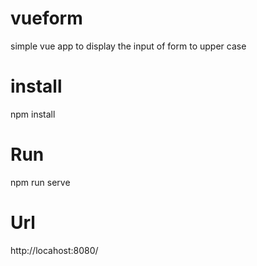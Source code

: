 # vueform
simple vue app to display the input of form to upper case

# install
npm install

# Run
npm run serve

# Url
http://locahost:8080/
